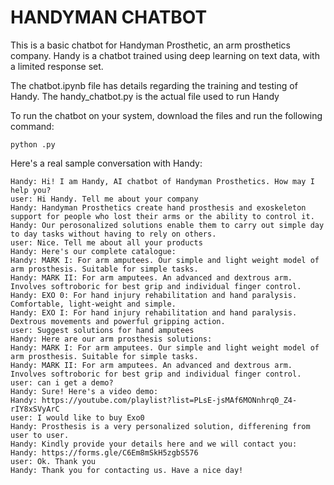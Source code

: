 # HANDYMAN CHATBOT

This is a basic chatbot for Handyman Prosthetic, an arm prosthetics company.
Handy is a chatbot trained using deep learning on text data, with a limited response set.

The chatbot.ipynb file has details regarding the training and testing of Handy.
The handy_chatbot.py is the actual file used to run Handy

To run the chatbot on your system, download the files and run the following command:
```
python .py
```


Here's a real sample conversation with Handy:

```
Handy: Hi! I am Handy, AI chatbot of Handyman Prosthetics. How may I help you?
user: Hi Handy. Tell me about your company
Handy: Handyman Prosthetics create hand prosthesis and exoskeleton support for people who lost their arms or the ability to control it.
Handy: Our perosonalized solutions enable them to carry out simple day to day tasks without having to rely on others.
user: Nice. Tell me about all your products
Handy: Here's our complete catalogue:
Handy: MARK I: For arm amputees. Our simple and light weight model of arm prosthesis. Suitable for simple tasks.
Handy: MARK II: For arm amputees. An advanced and dextrous arm. Involves softroboric for best grip and individual finger control.
Handy: EXO 0: For hand injury rehabilitation and hand paralysis. Comfortable, light-weight and simple.
Handy: EXO I: For hand injury rehabilitation and hand paralysis. Dextrous movements and powerful gripping action.
user: Suggest solutions for hand amputees
Handy: Here are our arm prosthesis solutions:
Handy: MARK I: For arm amputees. Our simple and light weight model of arm prosthesis. Suitable for simple tasks.
Handy: MARK II: For arm amputees. An advanced and dextrous arm. Involves softroboric for best grip and individual finger control.
user: can i get a demo?
Handy: Sure! Here's a video demo:
Handy: https://youtube.com/playlist?list=PLsE-jsMAf6MONnhrq0_Z4-rIY8xSVyArC
user: I would like to buy Exo0
Handy: Prosthesis is a very personalized solution, differening from user to user.
Handy: Kindly provide your details here and we will contact you:
Handy: https://forms.gle/C6Em8mSkH5zgbS576
user: Ok. Thank you
Handy: Thank you for contacting us. Have a nice day!
```


